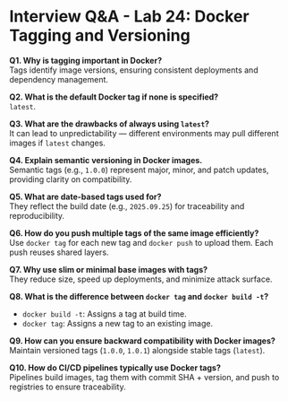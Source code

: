 # Interview Q&A - Lab 24: Docker Tagging and Versioning

**Q1. Why is tagging important in Docker?**  
Tags identify image versions, ensuring consistent deployments and dependency management.

**Q2. What is the default Docker tag if none is specified?**  
`latest`.

**Q3. What are the drawbacks of always using `latest`?**  
It can lead to unpredictability — different environments may pull different images if `latest` changes.

**Q4. Explain semantic versioning in Docker images.**  
Semantic tags (e.g., `1.0.0`) represent major, minor, and patch updates, providing clarity on compatibility.

**Q5. What are date-based tags used for?**  
They reflect the build date (e.g., `2025.09.25`) for traceability and reproducibility.

**Q6. How do you push multiple tags of the same image efficiently?**  
Use `docker tag` for each new tag and `docker push` to upload them. Each push reuses shared layers.

**Q7. Why use slim or minimal base images with tags?**  
They reduce size, speed up deployments, and minimize attack surface.

**Q8. What is the difference between `docker tag` and `docker build -t`?**  
- `docker build -t`: Assigns a tag at build time.  
- `docker tag`: Assigns a new tag to an existing image.

**Q9. How can you ensure backward compatibility with Docker images?**  
Maintain versioned tags (`1.0.0`, `1.0.1`) alongside stable tags (`latest`).

**Q10. How do CI/CD pipelines typically use Docker tags?**  
Pipelines build images, tag them with commit SHA + version, and push to registries to ensure traceability.
